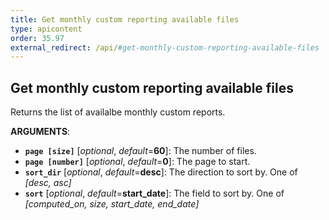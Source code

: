 ```yaml
---
title: Get monthly custom reporting available files
type: apicontent
order: 35.97
external_redirect: /api/#get-monthly-custom-reporting-available-files
---
```


## Get monthly custom reporting available files

Returns the list of availalbe monthly custom reports.

**ARGUMENTS**:

* **`page [size]`** [*optional*, *default*=**60**]:
    The number of files.
* **`page [number]`** [*optional*, *default*=**0**]:
    The page to start.
* **`sort_dir`** [*optional*, *default*=**desc**]:
    The direction to sort by. One of *[desc, asc]*
* **`sort`** [*optional*, *default*=**start_date**]:
    The field to sort by. One of *[computed_on, size, start_date, end_date]*